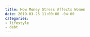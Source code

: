 ```yaml
---
title: How Money Stress Affects Women
date: 2019-03-25 11:00:00 -04:00
categories:
- lifestyle
- debt
---
```


